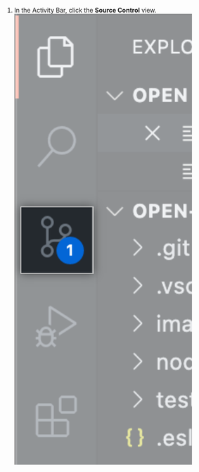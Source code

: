 1. In the Activity Bar, click the **Source Control** view.
![Source control view](/assets/images/help/codespaces/source-control-activity-bar-button.png)
